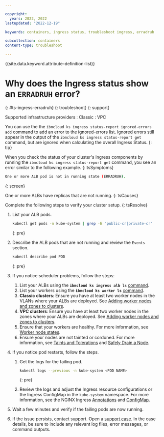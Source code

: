 ```yaml
---

copyright:
  years: 2022, 2022
lastupdated: "2022-12-19"

keywords: containers, ingress status, troubleshoot ingress, erradruh

subcollection: containers
content-type: troubleshoot

---
```


{{site.data.keyword.attribute-definition-list}}


# Why does the Ingress status show an `ERRADRUH` error?
{: #ts-ingress-erradruh}
{: troubleshoot}
{: support}

Supported infrastructure providers
:   Classic
:   VPC

You can use the the `ibmcloud ks ingress status-report ignored-errors add` command to add an error to the ignored-errors list. Ignored errors still appear in the output of the `ibmcloud ks ingress status-report get` command, but are ignored when calculating the overall Ingress Status.
{: tip}

When you check the status of your cluster's Ingress components by running the `ibmcloud ks ingress status-report get` command, you see an error similar to the following example.
{: tsSymptoms}

```sh
One or more ALB pod is not in running state (ERRADRUH).
```
{: screen}

One or more ALBs have replicas that are not running.
{: tsCauses}

Complete the following steps to verify your cluster setup.
{: tsResolve}

1. List your ALB pods.
    ```sh
    kubectl get pods -n kube-system | grep -E "public-cr|private-cr"
    ```
    {: pre}
    
1. Describe the ALB pods that are not running and review the `Events` section.
    ```sh
    kubectl describe pod POD
    ```
    {: pre}


1. If you notice scheduler problems, follow the steps:
    1. List your ALBs using the **`ibmcloud ks ingress alb ls`** [command](/docs/containers?topic=containers-kubernetes-service-cli#cs_albs).
    1. List your workers using the **`ibmcloud ks worker ls`** [command](/docs/containers?topic=containers-kubernetes-service-cli#cs_workers).
    1. **Classic clusters**: Ensure you have at least two worker nodes in the VLANs where your ALBs are deployed. See [Adding worker nodes and zones to clusters](/docs/containers?topic=containers-add_workers).
    1. **VPC clusters**: Ensure you have at least two worker nodes in the zones where your ALBs are deployed. See [Adding worker nodes and zones to clusters](/docs/containers?topic=containers-add_workers).
    1. Ensure that your workers are healthy. For more information, see [Worker node states](/docs/containers?topic=containers-worker-node-state-reference).
    1. Ensure your nodes are not tainted or cordoned. For more information, see [Taints and Tolerations](https://kubernetes.io/docs/concepts/scheduling-eviction/taint-and-toleration/) and [Safely Drain a Node](https://kubernetes.io/docs/tasks/administer-cluster/safely-drain-node/).
        
1. If you notice pod restarts, follow the steps.
    1. Get the logs for the failing pod.
        ```sh
        kubectl logs --previous -n kube-system <POD NAME>
        ```
        {: pre}
        
    1. Review the logs and adjust the Ingress resource configurations or the Ingress ConfigMap in the `kube-system` namespace. For more information, see the NGINX Ingress [Annotations](https://kubernetes.github.io/ingress-nginx/user-guide/nginx-configuration/annotations/) and [ConfigMap](https://kubernetes.github.io/ingress-nginx/user-guide/nginx-configuration/configmap/).
        
1. Wait a few minutes and verify if the failing pods are now running.

1. If the issue persists, contact support. Open a [support case](/docs/get-support?topic=get-support-using-avatar). In the case details, be sure to include any relevant log files, error messages, or command outputs.

